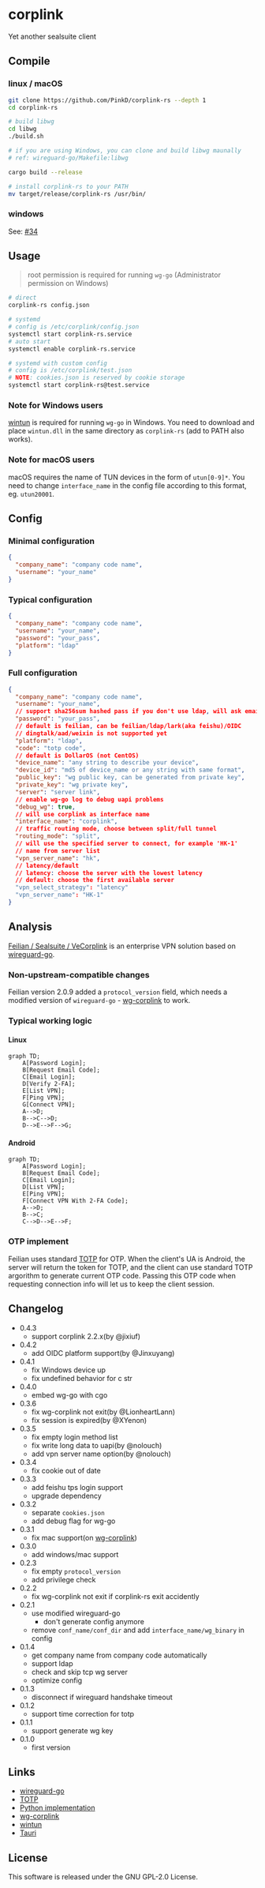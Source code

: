 # corplink

Yet another sealsuite client

## Compile

### linux / macOS

```bash
git clone https://github.com/PinkD/corplink-rs --depth 1
cd corplink-rs

# build libwg
cd libwg
./build.sh

# if you are using Windows, you can clone and build libwg maunally
# ref: wireguard-go/Makefile:libwg

cargo build --release

# install corplink-rs to your PATH
mv target/release/corplink-rs /usr/bin/
```

### windows

See: [#34](https://github.com/PinkD/corplink-rs/issues/34)

## Usage

> root permission is required for running `wg-go` (Administrator permission on Windows)

```bash
# direct
corplink-rs config.json

# systemd
# config is /etc/corplink/config.json
systemctl start corplink-rs.service
# auto start
systemctl enable corplink-rs.service

# systemd with custom config
# config is /etc/corplink/test.json
# NOTE: cookies.json is reserved by cookie storage
systemctl start corplink-rs@test.service
```

### Note for Windows users

[wintun](6) is required for running `wg-go` in Windows. You need to download and place `wintun.dll` in the same directory as `corplink-rs` (add to PATH also works).

### Note for macOS users

macOS requires the name of TUN devices in the form of `utun[0-9]*`. You need to change `interface_name` in the config file according to this format, eg. `utun20001`.

## Config

### Minimal configuration

```json
{
  "company_name": "company code name",
  "username": "your_name"
}
```

### Typical configuration

```json
{
  "company_name": "company code name",
  "username": "your_name",
  "password": "your_pass",
  "platform": "ldap"
}
```

### Full configuration

```json
{
  "company_name": "company code name",
  "username": "your_name",
  // support sha256sum hashed pass if you don't use ldap, will ask email for code if not provided
  "password": "your_pass",
  // default is feilian, can be feilian/ldap/lark(aka feishu)/OIDC
  // dingtalk/aad/weixin is not supported yet
  "platform": "ldap",
  "code": "totp code",
  // default is DollarOS (not CentOS)
  "device_name": "any string to describe your device",
  "device_id": "md5 of device_name or any string with same format",
  "public_key": "wg public key, can be generated from private key",
  "private_key": "wg private key",
  "server": "server link",
  // enable wg-go log to debug uapi problems
  "debug_wg": true,
  // will use corplink as interface name
  "interface_name": "corplink",
  // traffic routing mode, choose between split/full tunnel
  "routing_mode": "split",
  // will use the specified server to connect, for example 'HK-1'
  // name from server list
  "vpn_server_name": "hk",
  // latency/default
  // latency: choose the server with the lowest latency
  // default: choose the first available server
  "vpn_select_strategy": "latency"
  "vpn_server_name": "HK-1"
}
```

## Analysis

[Feilian / Sealsuite / VeCorplink][1] is an enterprise VPN solution based on [wireguard-go][2].

### Non-upstream-compatible changes

Feilian version 2.0.9 added a `protocol_version` field, which needs a modified version of `wireguard-go` - [wg-corplink][5] to work.

### Typical working logic

#### Linux

```mermaid
graph TD;
    A[Password Login];
    B[Request Email Code];
    C[Email Login];
    D[Verify 2-FA];
    E[List VPN];
    F[Ping VPN];
    G[Connect VPN];
    A-->D;
    B-->C-->D;
    D-->E-->F-->G;
```

#### Android

```mermaid
graph TD;
    A[Password Login];
    B[Request Email Code];
    C[Email Login];
    D[List VPN];
    E[Ping VPN];
    F[Connect VPN With 2-FA Code];
    A-->D;
    B-->C;
    C-->D-->E-->F;
```

### OTP implement

Feilian uses standard [TOTP][1] for OTP. When the client's UA is Android, the server will return the token for TOTP, and the client can use standard TOTP argorithm to generate current OTP code. Passing this OTP code when requesting connection info will let us to keep the client session.

## Changelog

- 0.4.3
  - support corplink 2.2.x(by @jixiuf)
- 0.4.2
  - add OIDC platform support(by @Jinxuyang)
- 0.4.1
  - fix Windows device up
  - fix undefined behavior for c str
- 0.4.0
  - embed wg-go with cgo
- 0.3.6
  - fix wg-corplink not exit(by @LionheartLann)
  - fix session is expired(by @XYenon)
- 0.3.5
  - fix empty login method list
  - fix write long data to uapi(by @nolouch)
  - add vpn server name option(by @nolouch)
- 0.3.4
  - fix cookie out of date
- 0.3.3
  - add feishu tps login support
  - upgrade dependency
- 0.3.2
  - separate `cookies.json`
  - add debug flag for wg-go
- 0.3.1
  - fix mac support(on [wg-corplink][5])
- 0.3.0
  - add windows/mac support
- 0.2.3
  - fix empty `protocol_version`
  - add privilege check
- 0.2.2
  - fix wg-corplink not exit if corplink-rs exit accidently
- 0.2.1
  - use modified wireguard-go
    - don't generate config anymore
  - remove `conf_name/conf_dir` and add `interface_name/wg_binary` in config
- 0.1.4
  - get company name from company code automatically
  - support ldap
  - check and skip tcp wg server
  - optimize config
- 0.1.3
  - disconnect if wireguard handshake timeout
- 0.1.2
  - support time correction for totp
- 0.1.1
  - support generate wg key
- 0.1.0
  - first version

## Links

- [wireguard-go][2]
- [TOTP][3]
- [Python implementation][4]
- [wg-corplink][5]
- [wintun][6]
- [Tauri][7]

## License

This software is released under the GNU GPL-2.0 License.

[1]: https://www.volcengine.com/product/vecorplink
[2]: https://github.com/WireGuard/wireguard-go
[3]: https://en.wikipedia.org/wiki/Time-based_one-time_password
[4]: https://github.com/PinkD/corplink
[5]: https://github.com/PinkD/wireguard-go
[6]: https://www.wintun.net/
[7]: https://github.com/tauri-apps/tauri
